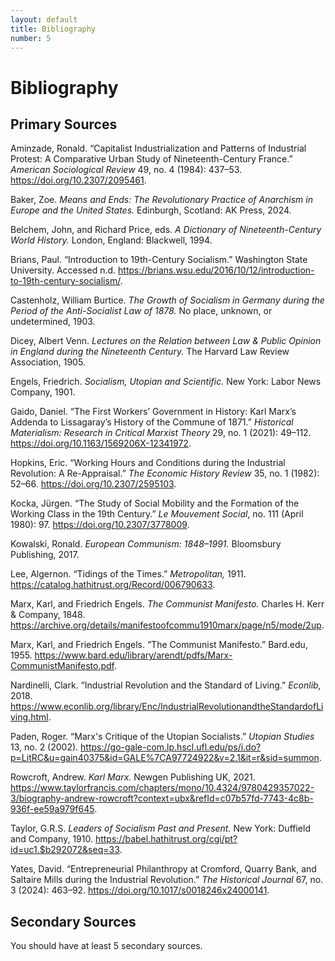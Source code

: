 ```yaml
---
layout: default
title: Bibliography
number: 5
---
```


# Bibliography

## Primary Sources

Aminzade, Ronald. “Capitalist Industrialization and Patterns of Industrial Protest: A Comparative Urban Study of Nineteenth-Century France.” *American Sociological Review* 49, no. 4 (1984): 437–53. https://doi.org/10.2307/2095461.  

Baker, Zoe. *Means and Ends: The Revolutionary Practice of Anarchism in Europe and the United States.* Edinburgh, Scotland: AK Press, 2024.  

Belchem, John, and Richard Price, eds. *A Dictionary of Nineteenth-Century World History.* London, England: Blackwell, 1994.  

Brians, Paul. “Introduction to 19th-Century Socialism.” Washington State University. Accessed n.d. https://brians.wsu.edu/2016/10/12/introduction-to-19th-century-socialism/.  

Castenholz, William Burtice. *The Growth of Socialism in Germany during the Period of the Anti-Socialist Law of 1878.* No place, unknown, or undetermined, 1903.  

Dicey, Albert Venn. *Lectures on the Relation between Law & Public Opinion in England during the Nineteenth Century.* The Harvard Law Review Association, 1905.  

Engels, Friedrich. *Socialism, Utopian and Scientific.* New York: Labor News Company, 1901.  

Gaido, Daniel. “The First Workers’ Government in History: Karl Marx’s Addenda to Lissagaray’s History of the Commune of 1871.” *Historical Materialism: Research in Critical Marxist Theory* 29, no. 1 (2021): 49–112. https://doi.org/10.1163/1569206X-12341972.  

Hopkins, Eric. “Working Hours and Conditions during the Industrial Revolution: A Re-Appraisal.” *The Economic History Review* 35, no. 1 (1982): 52–66. https://doi.org/10.2307/2595103.  

Kocka, Jürgen. “The Study of Social Mobility and the Formation of the Working Class in the 19th Century.” *Le Mouvement Social*, no. 111 (April 1980): 97. https://doi.org/10.2307/3778009.  

Kowalski, Ronald. *European Communism: 1848–1991.* Bloomsbury Publishing, 2017.  

Lee, Algernon. “Tidings of the Times.” *Metropolitan,* 1911. https://catalog.hathitrust.org/Record/006790633.  

Marx, Karl, and Friedrich Engels. *The Communist Manifesto.* Charles H. Kerr & Company, 1848. https://archive.org/details/manifestoofcommu1910marx/page/n5/mode/2up.  

Marx, Karl, and Friedrich Engels. “The Communist Manifesto.” Bard.edu, 1955. https://www.bard.edu/library/arendt/pdfs/Marx-CommunistManifesto.pdf.  

Nardinelli, Clark. “Industrial Revolution and the Standard of Living.” *Econlib,* 2018. https://www.econlib.org/library/Enc/IndustrialRevolutionandtheStandardofLiving.html.  

Paden, Roger. “Marx's Critique of the Utopian Socialists.” *Utopian Studies* 13, no. 2 (2002). https://go-gale-com.lp.hscl.ufl.edu/ps/i.do?p=LitRC&u=gain40375&id=GALE%7CA97724922&v=2.1&it=r&sid=summon.  

Rowcroft, Andrew. *Karl Marx.* Newgen Publishing UK, 2021. https://www.taylorfrancis.com/chapters/mono/10.4324/9780429357022-3/biography-andrew-rowcroft?context=ubx&refId=c07b57fd-7743-4c8b-936f-ee59a979f645.  

Taylor, G.R.S. *Leaders of Socialism Past and Present.* New York: Duffield and Company, 1910. https://babel.hathitrust.org/cgi/pt?id=uc1.$b292072&seq=33.  

Yates, David. “Entrepreneurial Philanthropy at Cromford, Quarry Bank, and Saltaire Mills during the Industrial Revolution.” *The Historical Journal* 67, no. 3 (2024): 463–92. https://doi.org/10.1017/s0018246x24000141.  

## Secondary Sources

You should have at least 5 secondary sources.
